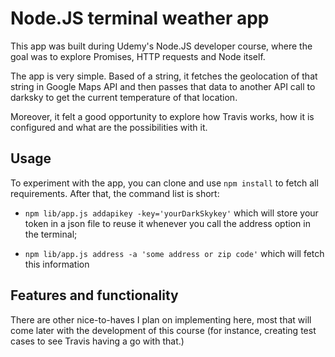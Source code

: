 # Node.JS terminal weather app

This app was built during Udemy's Node.JS developer course, where the goal was to explore Promises, HTTP requests and Node itself.

The app is very simple. Based of a string, it fetches the geolocation of that string in Google Maps API and then passes that data to another API call to 
darksky to get the current temperature of that location.

Moreover, it felt a good opportunity to explore how Travis works, how it is configured and what are the possibilities with it.

## Usage

To experiment with the app, you can clone and use `npm install` to fetch all requirements. After that, the command list is short:

* `npm lib/app.js addapikey -key='yourDarkSkykey'` which will store your token in a json file to reuse it whenever you call the address option in the terminal;

* `npm lib/app.js address -a 'some address or zip code'` which will fetch this information 

## Features and functionality

There are other nice-to-haves I plan on implementing here, most that will come later with the development of this course (for instance, creating test cases to see Travis having a go with that.)